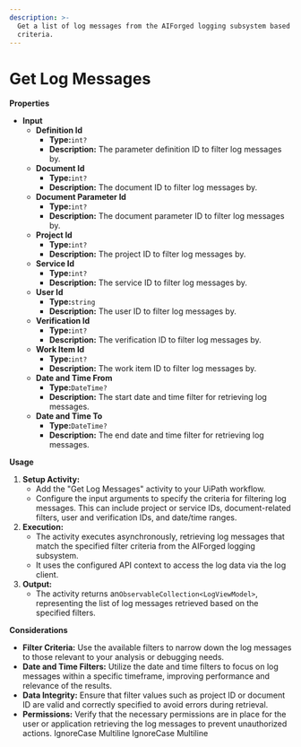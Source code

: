 ```yaml
---
description: >-
  Get a list of log messages from the AIForged logging subsystem based on filter
  criteria.
---
```


# Get Log Messages

**Properties**

* **Input**
  * **Definition Id**
    * **Type:**`int?`
    * **Description:** The parameter definition ID to filter log messages by.
  * **Document Id**
    * **Type:**`int?`
    * **Description:** The document ID to filter log messages by.
  * **Document Parameter Id**
    * **Type:**`int?`
    * **Description:** The document parameter ID to filter log messages by.
  * **Project Id**
    * **Type:**`int?`
    * **Description:** The project ID to filter log messages by.
  * **Service Id**
    * **Type:**`int?`
    * **Description:** The service ID to filter log messages by.
  * **User Id**
    * **Type:**`string`
    * **Description:** The user ID to filter log messages by.
  * **Verification Id**
    * **Type:**`int?`
    * **Description:** The verification ID to filter log messages by.
  * **Work Item Id**
    * **Type:**`int?`
    * **Description:** The work item ID to filter log messages by.
  * **Date and Time From**
    * **Type:**`DateTime?`
    * **Description:** The start date and time filter for retrieving log messages.
  * **Date and Time To**
    * **Type:**`DateTime?`
    * **Description:** The end date and time filter for retrieving log messages.

**Usage**

1. **Setup Activity:**
   * Add the "Get Log Messages" activity to your UiPath workflow.
   * Configure the input arguments to specify the criteria for filtering log messages. This can include project or service IDs, document-related filters, user and verification IDs, and date/time ranges.
2. **Execution:**
   * The activity executes asynchronously, retrieving log messages that match the specified filter criteria from the AIForged logging subsystem.
   * It uses the configured API context to access the log data via the log client.
3. **Output:**
   * The activity returns an`ObservableCollection<LogViewModel>`, representing the list of log messages retrieved based on the specified filters.

**Considerations**

* **Filter Criteria:** Use the available filters to narrow down the log messages to those relevant to your analysis or debugging needs.
* **Date and Time Filters:** Utilize the date and time filters to focus on log messages within a specific timeframe, improving performance and relevance of the results.
* **Data Integrity:** Ensure that filter values such as project ID or document ID are valid and correctly specified to avoid errors during retrieval.
* **Permissions:** Verify that the necessary permissions are in place for the user or application retrieving the log messages to prevent unauthorized actions.
 IgnoreCase Multiline IgnoreCase Multiline
